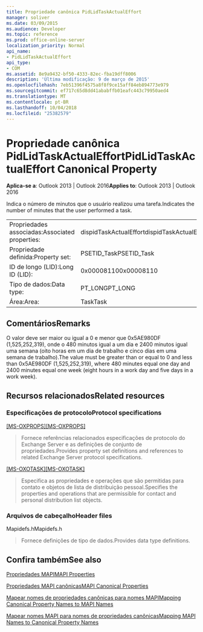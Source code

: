 ```yaml
---
title: Propriedade canônica PidLidTaskActualEffort
manager: soliver
ms.date: 03/09/2015
ms.audience: Developer
ms.topic: reference
ms.prod: office-online-server
localization_priority: Normal
api_name:
- PidLidTaskActualEffort
api_type:
- COM
ms.assetid: 8e9a9432-bf50-4333-82ec-fba19dff8006
description: 'Última modificação: 9 de março de 2015'
ms.openlocfilehash: 7eb51396f4575a8f8f9ce15aff84eb894773e979
ms.sourcegitcommit: ef717c65d8dd41ababffb01eafc443c79950aed4
ms.translationtype: MT
ms.contentlocale: pt-BR
ms.lasthandoff: 10/04/2018
ms.locfileid: "25382579"
---
```

# <a name="pidlidtaskactualeffort-canonical-property"></a><span data-ttu-id="640ab-103">Propriedade canônica PidLidTaskActualEffort</span><span class="sxs-lookup"><span data-stu-id="640ab-103">PidLidTaskActualEffort Canonical Property</span></span>

  
  
<span data-ttu-id="640ab-104">**Aplica-se a**: Outlook 2013 | Outlook 2016</span><span class="sxs-lookup"><span data-stu-id="640ab-104">**Applies to**: Outlook 2013 | Outlook 2016</span></span> 
  
<span data-ttu-id="640ab-105">Indica o número de minutos que o usuário realizou uma tarefa.</span><span class="sxs-lookup"><span data-stu-id="640ab-105">Indicates the number of minutes that the user performed a task.</span></span>
  
|||
|:-----|:-----|
|<span data-ttu-id="640ab-106">Propriedades associadas:</span><span class="sxs-lookup"><span data-stu-id="640ab-106">Associated properties:</span></span>  <br/> |<span data-ttu-id="640ab-107">dispidTaskActualEffort</span><span class="sxs-lookup"><span data-stu-id="640ab-107">dispidTaskActualEffort</span></span>  <br/> |
|<span data-ttu-id="640ab-108">Propriedade definida:</span><span class="sxs-lookup"><span data-stu-id="640ab-108">Property set:</span></span>  <br/> |<span data-ttu-id="640ab-109">PSETID_Task</span><span class="sxs-lookup"><span data-stu-id="640ab-109">PSETID_Task</span></span>  <br/> |
|<span data-ttu-id="640ab-110">ID de longo (LID):</span><span class="sxs-lookup"><span data-stu-id="640ab-110">Long ID (LID):</span></span>  <br/> |<span data-ttu-id="640ab-111">0x00008110</span><span class="sxs-lookup"><span data-stu-id="640ab-111">0x00008110</span></span>  <br/> |
|<span data-ttu-id="640ab-112">Tipo de dados:</span><span class="sxs-lookup"><span data-stu-id="640ab-112">Data type:</span></span>  <br/> |<span data-ttu-id="640ab-113">PT_LONG</span><span class="sxs-lookup"><span data-stu-id="640ab-113">PT_LONG</span></span>  <br/> |
|<span data-ttu-id="640ab-114">Área:</span><span class="sxs-lookup"><span data-stu-id="640ab-114">Area:</span></span>  <br/> |<span data-ttu-id="640ab-115">Task</span><span class="sxs-lookup"><span data-stu-id="640ab-115">Task</span></span>  <br/> |
   
## <a name="remarks"></a><span data-ttu-id="640ab-116">Comentários</span><span class="sxs-lookup"><span data-stu-id="640ab-116">Remarks</span></span>

<span data-ttu-id="640ab-117">O valor deve ser maior ou igual a 0 e menor que 0x5AE980DF (1,525,252,319), onde o 480 minutos igual a um dia e 2400 minutos igual uma semana (oito horas em um dia de trabalho e cinco dias em uma semana de trabalho).</span><span class="sxs-lookup"><span data-stu-id="640ab-117">The value must be greater than or equal to 0 and less than 0x5AE980DF (1,525,252,319), where 480 minutes equal one day and 2400 minutes equal one week (eight hours in a work day and five days in a work week).</span></span>
  
## <a name="related-resources"></a><span data-ttu-id="640ab-118">Recursos relacionados</span><span class="sxs-lookup"><span data-stu-id="640ab-118">Related resources</span></span>

### <a name="protocol-specifications"></a><span data-ttu-id="640ab-119">Especificações de protocolo</span><span class="sxs-lookup"><span data-stu-id="640ab-119">Protocol specifications</span></span>

<span data-ttu-id="640ab-120">[[MS-OXPROPS]](https://msdn.microsoft.com/library/f6ab1613-aefe-447d-a49c-18217230b148%28Office.15%29.aspx)</span><span class="sxs-lookup"><span data-stu-id="640ab-120">[[MS-OXPROPS]](https://msdn.microsoft.com/library/f6ab1613-aefe-447d-a49c-18217230b148%28Office.15%29.aspx)</span></span>
  
> <span data-ttu-id="640ab-121">Fornece referências relacionados especificações de protocolo do Exchange Server e as definições de conjunto de propriedades.</span><span class="sxs-lookup"><span data-stu-id="640ab-121">Provides property set definitions and references to related Exchange Server protocol specifications.</span></span>
    
<span data-ttu-id="640ab-122">[[MS-OXOTASK]](https://msdn.microsoft.com/library/55600ec0-6195-4730-8436-59c7931ef27e%28Office.15%29.aspx)</span><span class="sxs-lookup"><span data-stu-id="640ab-122">[[MS-OXOTASK]](https://msdn.microsoft.com/library/55600ec0-6195-4730-8436-59c7931ef27e%28Office.15%29.aspx)</span></span>
  
> <span data-ttu-id="640ab-123">Especifica as propriedades e operações que são permitidas para contato e objetos de lista de distribuição pessoal.</span><span class="sxs-lookup"><span data-stu-id="640ab-123">Specifies the properties and operations that are permissible for contact and personal distribution list objects.</span></span>
    
### <a name="header-files"></a><span data-ttu-id="640ab-124">Arquivos de cabeçalho</span><span class="sxs-lookup"><span data-stu-id="640ab-124">Header files</span></span>

<span data-ttu-id="640ab-125">Mapidefs.h</span><span class="sxs-lookup"><span data-stu-id="640ab-125">Mapidefs.h</span></span>
  
> <span data-ttu-id="640ab-126">Fornece definições de tipo de dados.</span><span class="sxs-lookup"><span data-stu-id="640ab-126">Provides data type definitions.</span></span>
    
## <a name="see-also"></a><span data-ttu-id="640ab-127">Confira também</span><span class="sxs-lookup"><span data-stu-id="640ab-127">See also</span></span>



[<span data-ttu-id="640ab-128">Propriedades MAPI</span><span class="sxs-lookup"><span data-stu-id="640ab-128">MAPI Properties</span></span>](mapi-properties.md)
  
[<span data-ttu-id="640ab-129">Propriedades MAPI canônicas</span><span class="sxs-lookup"><span data-stu-id="640ab-129">MAPI Canonical Properties</span></span>](mapi-canonical-properties.md)
  
[<span data-ttu-id="640ab-130">Mapear nomes de propriedades canônicas para nomes MAPI</span><span class="sxs-lookup"><span data-stu-id="640ab-130">Mapping Canonical Property Names to MAPI Names</span></span>](mapping-canonical-property-names-to-mapi-names.md)
  
[<span data-ttu-id="640ab-131">Mapear nomes MAPI para nomes de propriedades canônicas</span><span class="sxs-lookup"><span data-stu-id="640ab-131">Mapping MAPI Names to Canonical Property Names</span></span>](mapping-mapi-names-to-canonical-property-names.md)

